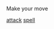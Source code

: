 Make your move

[attack](https://github.com/seanewest/rpg/blob/master/moves/sa.md)
[spell](undefined/ss.md)
